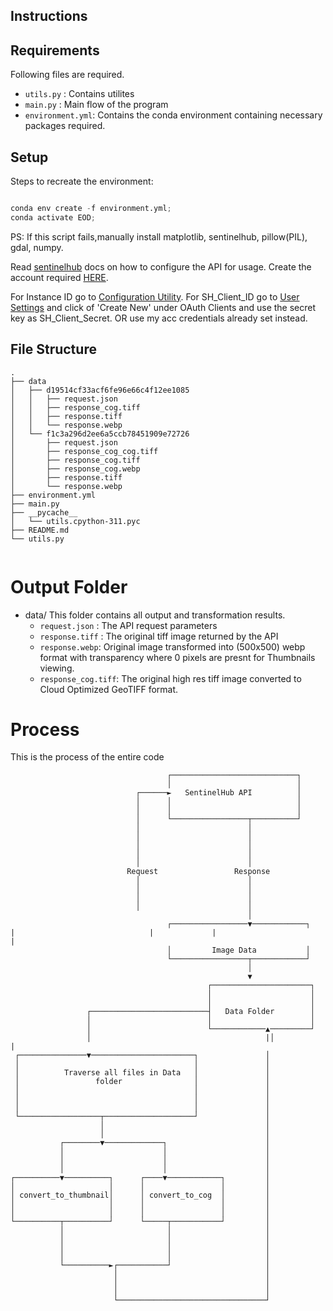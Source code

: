 ## Instructions

## Requirements

Following files are required.

- `utils.py` : Contains utilites
- `main.py`  : Main flow of the program
- `environment.yml`: Contains the conda environment containing necessary packages required.

## Setup
Steps to recreate the environment:
```python

conda env create -f environment.yml;
conda activate EOD;
```

PS: If this script fails,manually install matplotlib, sentinelhub, pillow(PIL), gdal, numpy.

Read [sentinelhub](https://sentinelhub-py.readthedocs.io/en/latest/configure.html) docs on how to configure the API for usage. 
Create the account required [HERE](https://www.sentinel-hub.com/develop/api/ogc/standard-parameters/).

For Instance ID go to [Configuration Utility](https://apps.sentinel-hub.com/dashboard/#/configurations).
For SH_Client_ID go to [User Settings]()
and click of 'Create New' under OAuth Clients and use the secret key as SH_Client_Secret.
OR
use my acc credentials already set instead.


## File Structure

```
.
├── data
│   ├── d19514cf33acf6fe96e66c4f12ee1085
│   │   ├── request.json
│   │   ├── response_cog.tiff
│   │   ├── response.tiff
│   │   └── response.webp
│   └── f1c3a296d2ee6a5ccb78451909e72726
│       ├── request.json
│       ├── response_cog_cog.tiff
│       ├── response_cog.tiff
│       ├── response_cog.webp
│       ├── response.tiff
│       └── response.webp
├── environment.yml
├── main.py
├── __pycache__
│   └── utils.cpython-311.pyc
├── README.md
└── utils.py


```
# Output Folder

- data/ This folder contains all output and transformation results.
  - `request.json` : The API request parameters
  - `response.tiff` : The original tiff image returned by the API
  - `response.webp`: Original image transformed into (500x500) webp format with transparency where 0 pixels are presnt for Thumbnails viewing.
  - `response_cog.tiff`: The original high res tiff image converted to Cloud Optimized GeoTIFF format.



# Process

This is the process of the entire code
```
                                   ┌────────────────────────────┐
                                   │                            │
                            ┌──────►   SentinelHub API          │
                            │      │                            │
                            │      │                            │
                            │      └─────────────────┬──────────┘
                            │                        │
                            │                        │
                            │                        │
                            │                        │
                            │                        │
                          Request                 Response
                            │                        │
                            │                        │
                            │                        │
                            │                        │
                                                     │
                                   ┌─────────────────▼────────────┐             |                              |             |                              |
                                   │         Image Data           │
                                   └─────────────────┬────────────┘
                                                     │
                                                     ▼
                                            ┌──────────────────────┐
                                            │                      │
                                            │                      │
                 ┌──────────────────────────┤   Data Folder        │
                 │                          │                      │
                 │                          └────────────▲─────────┘
                 │                                       |│                                       |
 ┌───────────────▼───────────────────────┐               │
 │                                       │               │
 │          Traverse all files in Data   │               │
 │                 folder                │               │
 │                                       │               │
 │                                       │               │
 │                                       │               │
 └──────────────────┬────────────────────┘               │
                    │                                    │
                    │                                    │
           ┌────────▼─────────────┐                      │
           │                      │                      │
           │                      │                      │
           │                      │                      │
┌──────────▼──────────┐      ┌────▼────────────┐         │
│                     │      │                 │         │
│ convert_to_thumbnail│      │ convert_to_cog  │         │
│                     │      │                 │         │
│                     │      │                 │         │
└──────────┬──────────┘      └─────┬───────────┘         │
           │                       │                     │
           │                       │                     │
           │                       │                     │
           │                       │                     │
           └──────────►┌───────────┘                     │
                       │                                 │
                       │                                 │
                       │                                 │
                       └─────────────────────────────────┘
```